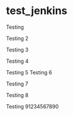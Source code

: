 # test_jenkins

Testing

Testing 2

Testing 3

Testing 4

Testing 5
Testing 6

Testing 7

Testing 8

Testing 91234567890
